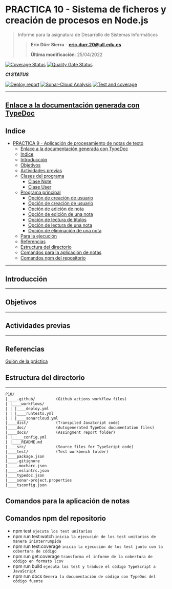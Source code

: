# PRACTICA 10 - Sistema de ficheros y creación de procesos en Node.js
>Informe para la asignatura de Desarrollo de Sistemas Informáticos
>
>>**Eric Dürr Sierra** - **eric.durr.20@ull.edu.es**
>>
>> **Última modificación**: 25/04/2022
> 
[![Coverage Status](https://coveralls.io/repos/github/ULL-ESIT-INF-DSI-2122/ull-esit-inf-dsi-21-22-prct10-async-fs-process-Eric-Durr/badge.svg?branch=master)](https://coveralls.io/github/ULL-ESIT-INF-DSI-2122/ull-esit-inf-dsi-21-22-prct10-async-fs-process-Eric-Durr?branch=master)
[![Quality Gate Status](https://sonarcloud.io/api/project_badges/measure?project=ULL-ESIT-INF-DSI-2122_ull-esit-inf-dsi-21-22-prct10-async-fs-process-Eric-Durr&metric=alert_status)](https://sonarcloud.io/summary/new_code?id=ULL-ESIT-INF-DSI-2122_ull-esit-inf-dsi-21-22-prct10-async-fs-process-Eric-Durr)

***CI STATUS***

[![Deploy report](https://github.com/ULL-ESIT-INF-DSI-2122/ull-esit-inf-dsi-21-22-prct10-async-fs-process-Eric-Durr/actions/workflows/deploy.yml/badge.svg)](https://github.com/ULL-ESIT-INF-DSI-2122/ull-esit-inf-dsi-21-22-prct10-async-fs-process-Eric-Durr/actions/workflows/deploy.yml)
[![Sonar-Cloud Analysis](https://github.com/ULL-ESIT-INF-DSI-2122/ull-esit-inf-dsi-21-22-prct10-async-fs-process-Eric-Durr/actions/workflows/sonarcloud.yml/badge.svg)](https://github.com/ULL-ESIT-INF-DSI-2122/ull-esit-inf-dsi-21-22-prct10-async-fs-process-Eric-Durr/actions/workflows/sonarcloud.yml)
[![Test and coverage](https://github.com/ULL-ESIT-INF-DSI-2122/ull-esit-inf-dsi-21-22-prct10-async-fs-process-Eric-Durr/actions/workflows/runtests.yml/badge.svg)](https://github.com/ULL-ESIT-INF-DSI-2122/ull-esit-inf-dsi-21-22-prct10-async-fs-process-Eric-Durr/actions/workflows/runtests.yml)

***

## [Enlace a la documentación generada con TypeDoc](http://dsi-p10-code-docs.surge.sh/modules.html)

## Indice

- [PRACTICA 9 - Aplicación de procesamiento de notas de texto](#practica-9---aplicación-de-procesamiento-de-notas-de-texto)
  - [Enlace a la documentación generada con TypeDoc](#enlace-a-la-documentación-generada-con-typedoc)
  - [Indice](#indice)
  - [Introducción](#introducción)
  - [Objetivos](#objetivos)
  - [Actividades previas](#actividades-previas)
  - [Clases del programa](#clases-del-programa)
    - [Clase Note](#clase-note)
    - [Clase User](#clase-user)
  - [Programa principal](#programa-principal)
    - [Opción de creación de usuario](#opción-de-creación-de-usuario)
    - [Opción de creación de usuario](#opción-de-creación-de-usuario-1)
    - [Opción de adición de nota](#opción-de-adición-de-nota)
    - [Opción de edición de una nota](#opción-de-edición-de-una-nota)
    - [Opción de lectura de títulos](#opción-de-lectura-de-títulos)
    - [Opción de lectura de una nota](#opción-de-lectura-de-una-nota)
    - [Opción de eliminación de una nota](#opción-de-eliminación-de-una-nota)
  - [Para la ejecución](#para-la-ejecución)
  - [Referencias](#referencias)
  - [Estructura del directorio](#estructura-del-directorio)
  - [Comandos para la aplicación de notas](#comandos-para-la-aplicación-de-notas)
  - [Comandos npm del repositorio](#comandos-npm-del-repositorio)

***

## Introducción


***

## Objetivos

***

## Actividades previas

***

## Referencias

[Guión de la práctica](https://ull-esit-inf-dsi-2122.github.io/prct10-async-fs-process/)


## Estructura del directorio

***

```txt
P10/
|____.github/         (Github actions workflow files)
| |____workflows/
| | |____deploy.yml
| | |____runtests.yml
| | |____sonarcloud.yml
|____dist/            (Transpiled JavaScript code)
|____doc/             (Autogenerated TypeDoc documentation files)
|____docs/            (Assingment report folder)
| |_____config.yml
| |____README.md
|____src/             (Source files for TypeScript code)
|____test/            (Test workbench folder)
|____package.json
|____.gitignore
|____.mocharc.json
|____.eslintrc.json
|____typedoc.json
|____sonar-project.properties
|____tsconfig.json

```

## Comandos para la aplicación de notas

## Comandos npm del repositorio

- npm test  `ejecuta los test unitarios`
- npm run test:watch `inicia la ejecución de los test unitarios de manera ininterrumpida`
- npm run test:coverage `inicia la ejecución de los test junto con la cobertura de código`
- npm run get:coverage `transforma el informe de la cobertura de código en formato lcov`
- npm run build `ejecuta los test y traduce el código TypeScript a JavaScript`
- npm run docs `Genera la documentación de código con TypeDoc del código fuente`
